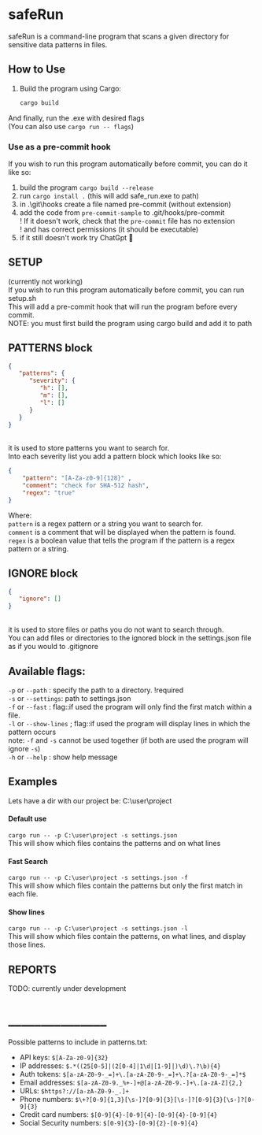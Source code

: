 # safeRun

safeRun is a command-line program that scans a given directory for sensitive data patterns in files.

## How to Use

1. Build the program using Cargo:
   ```bash
   cargo build
   ```
And finally, run the .exe with desired flags <br>
(You can also use `cargo run -- flags`)


### Use as a pre-commit hook
If you wish to run this program automatically before commit, you can do it like so:<br>
1. build the program ```cargo build --release```<br>
2. run ```cargo install .``` (this will add safe_run.exe to path)<br>
3. in .\git\hooks create a file named pre-commit (without extension)<br>
4. add the code from ```pre-commit-sample``` to .git/hooks/pre-commit<br>
! If it doesn't work, check that the ```pre-commit``` file has no extension<br>
! and has correct permissions (it should be executable)<br>
5. if it still doesn't work try ChatGpt 🤝

## SETUP
(currently not working)<br>
If you wish to run this program automatically before commit, you can run setup.sh<br>
This will add a pre-commit hook that will run the program before every commit.<br>
NOTE: you must first build the program using cargo build and add it to path<br>


## PATTERNS block
```json
{
   "patterns": {
      "severity": {
         "h": [],
         "m": [],
         "l": []
      }
   }
}
```
<br> it is used to store patterns you want to search for.<br>
Into each severity list you add a pattern block which looks like so:<br>

```json
{
    "pattern": "[A-Za-z0-9]{128}" , 
    "comment": "check for SHA-512 hash", 
    "regex": "true"
}
```

Where:<br>
``pattern`` is a regex pattern or a string you want to search for.<br>
``comment`` is a comment that will be displayed when the pattern is found.<br>
``regex`` is a boolean value that tells the program if the pattern is a regex pattern or a string.<br>

## IGNORE block

```json
{
   "ignore": []
}
``` 
<br> it is used to store files or paths you do not want to search through.<br>
You can add files or directories to the ignored block in the settings.json file as if you would to .gitignore<br>


## Available flags:<br>
`-p` or `--path` : specify the path to a directory.  !required<br>
`-s` or `--settings`: path to settings.json <br>
`-f` or `--fast` : flag::if used the program will only find the first match within a file. <br>
`-l` or `--show-lines` ; flag::if used the program will display lines in which the pattern occurs <br>
note: `-f` and `-s` cannot be used together (if both are used the program will ignore `-s`)<br>
`-h` or `--help` : show help message <br>

## Examples <br>
Lets have a dir with our project be: C:\user\project<br>
#### Default use <br>
`cargo run -- -p C:\user\project -s settings.json`<br>
This will show which files contains the patterns and on what lines<br>
#### Fast Search <br>
`cargo run -- -p C:\user\project -s settings.json -f`<br>
This will show which files contain the patterns but only the first match in each file.<br>
#### Show lines <br>
`cargo run -- -p C:\user\project -s settings.json -l`<br>
This will show which files contain the patterns, on what lines, and display those lines. <br>


## REPORTS
TODO: currently under development<br>

# _______________
Possible patterns to include in patterns.txt:<br>
- API keys: `$[A-Za-z0-9]{32}`<br>
- IP addresses: `$.*((25[0-5]|(2[0-4]|1\d|[1-9]|)\d)\.?\b){4}`<br>
- Auth tokens: `$[a-zA-Z0-9-_=]+\.[a-zA-Z0-9-_=]+\.?[a-zA-Z0-9-_=]*$`<br>
- Email addresses: `$[a-zA-Z0-9._%+-]+@[a-zA-Z0-9.-]+\.[a-zA-Z]{2,}`<br>
- URLs: `$https?://[a-zA-Z0-9-_.]+`<br>
- Phone numbers: `$\+?[0-9]{1,3}[\s-]?[0-9]{3}[\s-]?[0-9]{3}[\s-]?[0-9]{3}`<br>
- Credit card numbers: `$[0-9]{4}-[0-9]{4}-[0-9]{4}-[0-9]{4}`<br>
- Social Security numbers: `$[0-9]{3}-[0-9]{2}-[0-9]{4}`<br>
